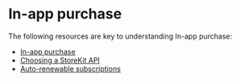 # In-app purchase

The following resources are key to understanding In-app purchase: 
* [In-app purchase](https://developer.apple.com/in-app-purchase/)
* [Choosing a StoreKit API](https://developer.apple.com/documentation/storekit/in-app_purchase/choosing_a_storekit_api_for_in-app_purchases)
* [Auto-renewable subscriptions](https://developer.apple.com/app-store/subscriptions/)

